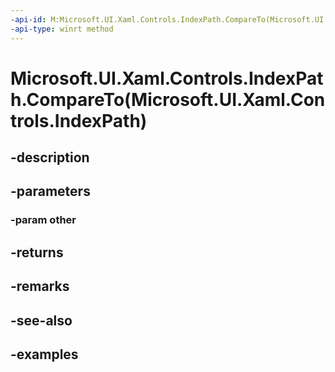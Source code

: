 ```yaml
---
-api-id: M:Microsoft.UI.Xaml.Controls.IndexPath.CompareTo(Microsoft.UI.Xaml.Controls.IndexPath)
-api-type: winrt method
---
```


# Microsoft.UI.Xaml.Controls.IndexPath.CompareTo(Microsoft.UI.Xaml.Controls.IndexPath)

<!--
public int CompareTo (Microsoft.UI.Xaml.Controls.IndexPath other);
-->


## -description

## -parameters

### -param other

## -returns

## -remarks

## -see-also

## -examples


